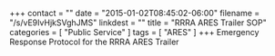 +++
contact = ""
date = "2015-01-02T08:45:02-06:00"
filename = "/s/vE9IvHjkSVghJMS"
linkdest = ""
title = "RRRA ARES Trailer SOP"
categories = [ "Public Service" ]
tags = [ "ARES" ]
+++
Emergency Response Protocol for the RRRA ARES Trailer
